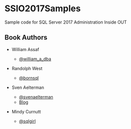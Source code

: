 # SSIO2017Samples
Sample code for SQL Server 2017 Administration Inside OUT

## Book Authors

* William Assaf
    * [@william_a_dba](https://twitter.com/william_a_dba)
    
* Randolph West
    * [@bornsql](https://twitter.com/bornsql)
    
* Sven Aelterman
    * [@svenaelterman](https://twitter.com/svenaelterman)
    * [Blog](https://svenaelterman.wordpress.com)
    
* Mindy Curnutt
    * [@sqlgirl](https://twitter.com/sqlgirl)
